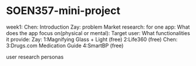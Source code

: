 # SOEN357-mini-project
week1:
Chen:
Introduction
Zay:
problem
Market research:
for one app: 
What does the app focus on(physical or mental):
Target user:
What functionalities it provide:
Zay:
1:Magnifying Glass + Light (free)
2:Life360 (free)
Chen:
3:Drugs.com Medication Guide
4:SmartBP (free)

user research
personas

